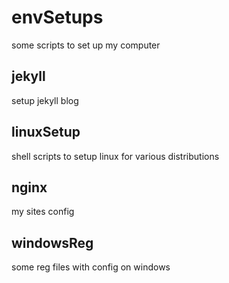 # envSetups
some scripts to set up my computer 



## jekyll
setup jekyll blog

## linuxSetup
shell scripts to setup linux for various distributions

## nginx
my sites config

## windowsReg
some reg files with config on windows
